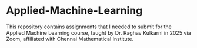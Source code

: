# Applied-Machine-Learning
This repository contains assignments that I needed to submit for the Applied Machine Learning course, taught by Dr. Raghav Kulkarni in 2025 via Zoom, affiliated with Chennai Mathematical Institute.
